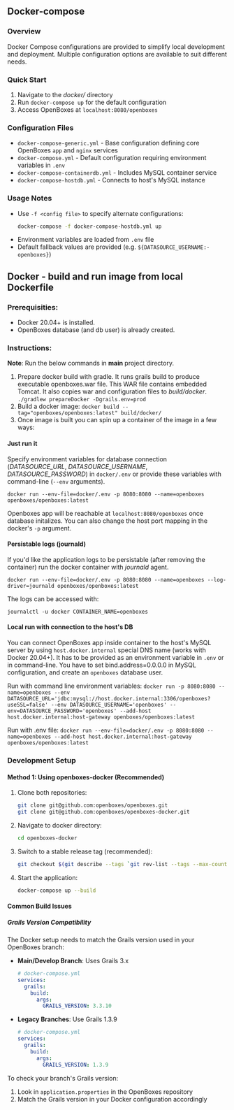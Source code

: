 ## Docker-compose

### Overview

Docker Compose configurations are provided to simplify local development and deployment. Multiple configuration options are available to suit different needs.

### Quick Start

1. Navigate to the _docker/_ directory
2. Run `docker-compose up` for the default configuration
3. Access OpenBoxes at `localhost:8080/openboxes`

### Configuration Files

- `docker-compose-generic.yml` - Base configuration defining core OpenBoxes `app` and `nginx` services
- `docker-compose.yml` - Default configuration requiring environment variables in `.env`
- `docker-compose-containerdb.yml` - Includes MySQL container service
- `docker-compose-hostdb.yml` - Connects to host's MySQL instance

### Usage Notes

- Use `-f <config file>` to specify alternate configurations:
  ```bash
  docker-compose -f docker-compose-hostdb.yml up
  ```
- Environment variables are loaded from `.env` file
- Default fallback values are provided (e.g. `${DATASOURCE_USERNAME:-openboxes}`)

## Docker - build and run image from local Dockerfile

### Prerequisities:

- Docker 20.04+ is installed.
- OpenBoxes database (and db user) is already created.

### Instructions:

**Note**: Run the below commands in **main** project directory.

1. Prepare docker build with gradle. It runs grails build to produce executable openboxes.war file. This WAR file contains embedded Tomcat. It also copies war and configuration files to _build/docker_.
   `./gradlew prepareDocker -Dgrails.env=prod`
2. Build a docker image:
   `docker build --tag="openboxes/openboxes:latest" build/docker/`
3. Once image is built you can spin up a container of the image in a few ways:

#### Just run it

Specify environment variables for database connection (_DATASOURCE_URL_, _DATASOURCE_USERNAME_, _DATASOURCE_PASSWORD_) in `docker/.env` or provide these variables with command-line (`--env` arguments).

`docker run --env-file=docker/.env -p 8080:8080 --name=openboxes openboxes/openboxes:latest`

Openboxes app will be reachable at `localhost:8080/openboxes` once database initalizes. You can also change the host port mapping in the docker's `-p` argument.

#### Persistable logs (journald)

If you'd like the application logs to be persistable (after removing the container) run the docker container with _journald_ agent.

`docker run --env-file=docker/.env -p 8080:8080 --name=openboxes --log-driver=journald openboxes/openboxes:latest`

The logs can be accessed with:

`journalctl -u docker CONTAINER_NAME=openboxes`

#### Local run with connection to the host's DB

You can connect OpenBoxes app inside container to the host's MySQL server by using `host.docker.internal` special DNS name (works with Docker 20.04+). It has to be provided as an environment variable in `.env` or in command-line.
You have to set bind.address=0.0.0.0 in MySQL configuration, and create an `openboxes` database user.

Run with command line environment variables:
`docker run -p 8080:8080 --name=openboxes --env DATASOURCE_URL='jdbc:mysql://host.docker.internal:3306/openboxes?useSSL=false' --env DATASOURCE_USERNAME='openboxes' --env=DATASOURCE_PASSWORD='openboxes' --add-host host.docker.internal:host-gateway openboxes/openboxes:latest`

Run with .env file:
`docker run --env-file=docker/.env -p 8080:8080 --name=openboxes --add-host host.docker.internal:host-gateway openboxes/openboxes:latest`

### Development Setup

#### Method 1: Using openboxes-docker (Recommended)

1. Clone both repositories:
   ```bash
   git clone git@github.com:openboxes/openboxes.git
   git clone git@github.com:openboxes/openboxes-docker.git
   ```
2. Navigate to docker directory:
   ```bash
   cd openboxes-docker
   ```
3. Switch to a stable release tag (recommended):
   ```bash
   git checkout $(git describe --tags `git rev-list --tags --max-count=1`)
   ```
4. Start the application:
   ```bash
   docker-compose up --build
   ```

#### Common Build Issues

##### Grails Version Compatibility

The Docker setup needs to match the Grails version used in your OpenBoxes branch:

- **Main/Develop Branch**: Uses Grails 3.x

  ```yaml
  # docker-compose.yml
  services:
    grails:
      build:
        args:
          GRAILS_VERSION: 3.3.10
  ```

- **Legacy Branches**: Use Grails 1.3.9
  ```yaml
  # docker-compose.yml
  services:
    grails:
      build:
        args:
          GRAILS_VERSION: 1.3.9
  ```

To check your branch's Grails version:

1. Look in `application.properties` in the OpenBoxes repository
2. Match the Grails version in your Docker configuration accordingly
